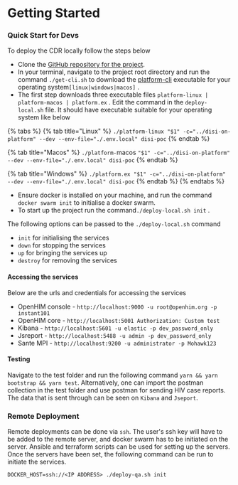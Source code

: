 # Getting Started

### Quick Start for Devs

To deploy the CDR locally follow the steps below

* Clone the [GitHub repository for the project](https://github.com/jembi/disi-on-platform).
* In your terminal, navigate to the project root directory and run the command `./get-cli.sh` to download the [platform-cli](https://app.gitbook.com/o/lTiMw1wKTVQEjepxV4ou/s/TwrbQZir3ZdvejunAFia/) executable for your operating system`[linux|windows|macos]` .
* The first step downloads three executable files `platform-linux | platform-macos | platform.ex` . Edit the command in the `deploy-local.sh` file. It should have executable suitable for your operating system like below

{% tabs %}
{% tab title="Linux" %}
`./platform-linux "$1" -c="../disi-on-platform" --dev --env-file="./.env.local" disi-poc`
{% endtab %}

{% tab title="Macos" %}
`./platform-`macos `"$1" -c="../disi-on-platform" --dev --env-file="./.env.local" disi-poc`
{% endtab %}

{% tab title="Windows" %}
`./platform.ex "$1" -c="../disi-on-platform" --dev --env-file="./.env.local" disi-poc`
{% endtab %}
{% endtabs %}

* Ensure docker is installed on your machine, and run the command `docker swarm init` to initialise a docker swarm.
* To start up the project run the command`./deploy-local.sh init` .

The following options can be passed to the `./deploy-local.sh` command&#x20;

* `init` for initialising the services
* `down` for stopping the services
* `up` for bringing the services up
* `destroy` for removing the services&#x20;

#### Accessing the services

Below are the urls and credentials for accessing the services

* OpenHIM console - `http://localhost:9000 -u root@openhim.org -p instant101`
* OpenHIM core - `http://localhost:5001 Authorization: Custom test`
* Kibana - `http://localhost:5601 -u elastic -p dev_password_only`
* Jsreport - `http://localhost:5488 -u admin -p dev_password_only`
* Sante MPI - `http://localhost:9200 -u administrator -p Mohawk123`

#### Testing

Navigate to the test folder and run the following command `yarn && yarn bootstrap && yarn test`. Alternatively, one can import the postman collection in the test folder and use postman for sending HIV case reports. The data that is sent through can be seen on `Kibana` and `Jseport`.



### Remote Deployment

Remote deployments can be done via `ssh`. The user's ssh key will have to be added to the remote server, and docker swarm has to be initiated on the server. Ansible and terraform scripts can be used for setting up the servers. Once the servers have been set, the following command can be run to initiate the services.

`DOCKER_HOST=ssh://<IP ADDRESS> ./deploy-qa.sh init`
